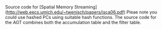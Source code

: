 Source code for [Spatial Memory Streaming] (http://web.eecs.umich.edu/~twenisch/papers/isca06.pdf)
Pleae note you could use hashed PCs using suitable hash functions.
The source code for the AGT combines both the accumulation table and the filter table.  
